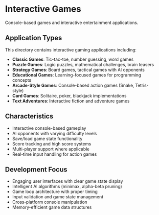 # Interactive Games

Console-based games and interactive entertainment applications.

## Application Types

This directory contains interactive gaming applications including:

- **Classic Games**: Tic-tac-toe, number guessing, word games
- **Puzzle Games**: Logic puzzles, mathematical challenges, brain teasers
- **Strategy Games**: Board games, tactical games with AI opponents
- **Educational Games**: Learning-focused games for programming concepts
- **Arcade-Style Games**: Console-based action games (Snake, Tetris-style)
- **Card Games**: Solitaire, poker, blackjack implementations
- **Text Adventures**: Interactive fiction and adventure games

## Characteristics

- Interactive console-based gameplay
- AI opponents with varying difficulty levels
- Save/load game state functionality
- Score tracking and high score systems
- Multi-player support where applicable
- Real-time input handling for action games

## Development Focus

- Engaging user interfaces with clear game state display
- Intelligent AI algorithms (minimax, alpha-beta pruning)
- Game loop architecture with proper timing
- Input validation and game state management
- Cross-platform console manipulation
- Memory-efficient game data structures
